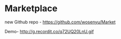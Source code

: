 # Marketplace

new Github repo - https://github.com/wosenyu/Market

 Demo- http://g.recordit.co/q72UQ20LnU.gif
